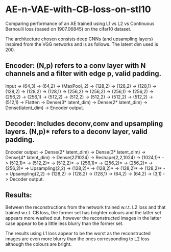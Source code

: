 # AE-n-VAE-with-CB-loss-on-stl10
Comparing performance of an AE trained using L1 vs L2 vs Continuous Bernoulli loss (based on 1907.06845) on the cifar10 dataset. 

The architecture chosen consists deep CNNs (and upsampling layers) inspired from the VGG networks and is as follows. The latent dim used is 200.

## Encoder:  (N,p) refers to a conv layer with N channels and a filter with edge p, valid padding.

Input -> (64,3) -> (64,2) -> (MaxPool, 2) -> (128,2) -> (128,2) -> (128,1) -> (128,2) -> (128,2) -> (128,1) -> (256,2) -> (256,2) -> (256,1) -> (256,2) -> (256,2) -> (256,1) -> (512,2) -> (512,2) -> (512,2) -> (512,2) -> (512,2) -> (512,1) -> Flatten -> Dense(3* latent_dim) -> Dense(2* latent_dim) -> Dense(latent_dim) -> Encoder output.

## Decoder: Includes deconv,conv and upsampling layers. (N,p)* refers to a deconv layer, valid padding.

Encoder output -> Dense(2* latent_dim) -> Dense(3* latent_dim) -> Dense(4* latent_dim) -> Dense(2*2*1024) -> Reshape(2,2,1024) -> (1024,1)* -> (512,1)* -> (512,2)* -> (512,2)* -> (256,1)* -> (256,2)* -> (256,2)* -> (256,2)* -> Upsampling(2,2) -> (128,2)* -> (128,2)* -> (128,2)* -> (128,2)* -> Upsampling(2,2) -> (128,2) -> (128,2) -> (128,1) -> (64,2) -> (64,2) -> (3,1) -> Decoder output.

## Results:

Between the reconstructions from the network trained w.r.t. L2 loss and that trained w.r.t. CB loss, the former set has brighter colours and the latter set appears more washed out, however the reconstructed images in the latter case appear to be a little less blurry than the former set. 

The results using L1 loss appear to be the worst as the reconstructed images are even more blurry than the ones corresponding to L2 loss although the colours are bright. 
